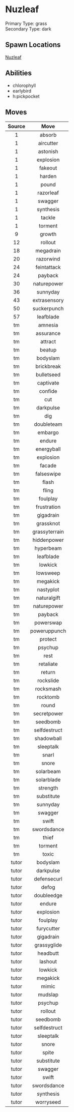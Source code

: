 # Nuzleaf  
Primary Type: grass  
Secondary Type: dark  
  
## Spawn Locations  
[Nuzleaf](/data/spawn_presets/nuzleaf.md)  
  
## Abilities  
  * chlorophyll
  * earlybird
  * h:pickpocket
  
  
## Moves  
  
| Source | Move |  
|:---:|:---:|  
| 1 | absorb |  
| 1 | aircutter |  
| 1 | astonish |  
| 1 | explosion |  
| 1 | fakeout |  
| 1 | harden |  
| 1 | pound |  
| 1 | razorleaf |  
| 1 | swagger |  
| 1 | synthesis |  
| 1 | tackle |  
| 1 | torment |  
| 9 | growth |  
| 12 | rollout |  
| 18 | megadrain |  
| 20 | razorwind |  
| 24 | feintattack |  
| 24 | payback |  
| 30 | naturepower |  
| 36 | sunnyday |  
| 43 | extrasensory |  
| 50 | suckerpunch |  
| 57 | leafblade |  
| tm | amnesia |  
| tm | assurance |  
| tm | attract |  
| tm | beatup |  
| tm | bodyslam |  
| tm | brickbreak |  
| tm | bulletseed |  
| tm | captivate |  
| tm | confide |  
| tm | cut |  
| tm | darkpulse |  
| tm | dig |  
| tm | doubleteam |  
| tm | embargo |  
| tm | endure |  
| tm | energyball |  
| tm | explosion |  
| tm | facade |  
| tm | falseswipe |  
| tm | flash |  
| tm | fling |  
| tm | foulplay |  
| tm | frustration |  
| tm | gigadrain |  
| tm | grassknot |  
| tm | grassyterrain |  
| tm | hiddenpower |  
| tm | hyperbeam |  
| tm | leafblade |  
| tm | lowkick |  
| tm | lowsweep |  
| tm | megakick |  
| tm | nastyplot |  
| tm | naturalgift |  
| tm | naturepower |  
| tm | payback |  
| tm | powerswap |  
| tm | poweruppunch |  
| tm | protect |  
| tm | psychup |  
| tm | rest |  
| tm | retaliate |  
| tm | return |  
| tm | rockslide |  
| tm | rocksmash |  
| tm | rocktomb |  
| tm | round |  
| tm | secretpower |  
| tm | seedbomb |  
| tm | selfdestruct |  
| tm | shadowball |  
| tm | sleeptalk |  
| tm | snarl |  
| tm | snore |  
| tm | solarbeam |  
| tm | solarblade |  
| tm | strength |  
| tm | substitute |  
| tm | sunnyday |  
| tm | swagger |  
| tm | swift |  
| tm | swordsdance |  
| tm | thief |  
| tm | torment |  
| tm | toxic |  
| tutor | bodyslam |  
| tutor | darkpulse |  
| tutor | defensecurl |  
| tutor | defog |  
| tutor | doubleedge |  
| tutor | endure |  
| tutor | explosion |  
| tutor | foulplay |  
| tutor | furycutter |  
| tutor | gigadrain |  
| tutor | grassyglide |  
| tutor | headbutt |  
| tutor | lashout |  
| tutor | lowkick |  
| tutor | megakick |  
| tutor | mimic |  
| tutor | mudslap |  
| tutor | psychup |  
| tutor | rollout |  
| tutor | seedbomb |  
| tutor | selfdestruct |  
| tutor | sleeptalk |  
| tutor | snore |  
| tutor | spite |  
| tutor | substitute |  
| tutor | swagger |  
| tutor | swift |  
| tutor | swordsdance |  
| tutor | synthesis |  
| tutor | worryseed |  
  
